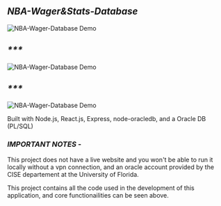 ## _**NBA-Wager&Stats-Database**_
![NBA-Wager-Database Demo](Demo/NBA-Players.gif)
## _***_
![NBA-Wager-Database Demo](Demo/NBA-Player-Comparison.gif) 
## _***_
![NBA-Wager-Database Demo](Demo/NBA-Players.gif) 

Built with Node.js, React.js, Express, node-oracledb, and a Oracle DB (PL/SQL)

### _**IMPORTANT NOTES**_ - 
This project does not have a live website and you won't be able to run it locally without a vpn connection, and an oracle account provided by the CISE departement at the University of Florida.

This project contains all the code used in the development of this application, and core functionailities can be seen above.

